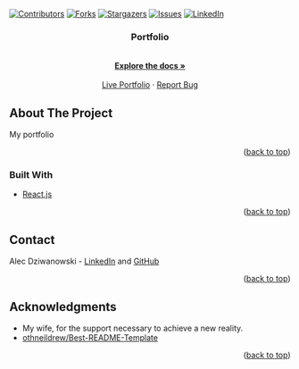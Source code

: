 <div id="top"></div>

[![Contributors][contributors-shield]][contributors-url]
[![Forks][forks-shield]][forks-url]
[![Stargazers][stars-shield]][stars-url]
[![Issues][issues-shield]][issues-url]
[![LinkedIn][linkedin-shield]][linkedin-url]

<div align="center">

<h3 align="center">Portfolio</h3>

  <p align="center">
    <br />
    <a href="https://github.com/AlecDziwanowski/Portfolio"><strong>Explore the docs »</strong></a>
    <br />
    <br />
    <a href="https://alecdziwanowski.github.io/Portfolio/">Live Portfolio</a>
    ·
    <a href="https://alecdziwanowski.github.io/Portfolio/issues">Report Bug</a>
  </p>
</div>

<!-- ABOUT THE PROJECT -->
## About The Project
My portfolio

<p align="right">(<a href="#top">back to top</a>)</p>



### Built With
* [React.js](https://reactjs.org/)

<p align="right">(<a href="#top">back to top</a>)</p>



<!-- CONTACT -->
## Contact
Alec Dziwanowski - [LinkedIn](https://www.linkedin.com/in/alecdziwanowski/) and [GitHub](https://github.com/AlecDziwanowski) <br>

<p align="right">(<a href="#top">back to top</a>)</p>



<!-- ACKNOWLEDGMENTS -->
## Acknowledgments
* My wife, for the support necessary to achieve a new reality.
* [othneildrew/Best-README-Template](https://github.com/othneildrew/Best-README-Template)

<p align="right">(<a href="#top">back to top</a>)</p>

<!-- MARKDOWN LINKS & IMAGES -->
[contributors-shield]: https://img.shields.io/github/contributors/AlecDziwanowski/Portfolio.svg?style=for-the-badge
[contributors-url]: https://github.com/AlecDziwanowski/Portfolio/graphs/contributors
[forks-shield]: https://img.shields.io/github/forks/AlecDziwanowski/Portfolio.svg?style=for-the-badge
[forks-url]: https://github.com/AlecDziwanowski/Portfolio/network/members
[stars-shield]: https://img.shields.io/github/stars/AlecDziwanowski/Portfolio.svg?style=for-the-badge
[stars-url]: https://github.com/AlecDziwanowski/Portfolio/stargazers
[issues-shield]: https://img.shields.io/github/issues/AlecDziwanowski/Portfolio.svg?style=for-the-badge
[issues-url]: https://github.com/AlecDziwanowski/Portfolio/issues
[linkedin-shield]: https://img.shields.io/badge/-LinkedIn-black.svg?style=for-the-badge&logo=linkedin&colorB=555
[linkedin-url]: https://linkedin.com/in/AlecDziwanowski